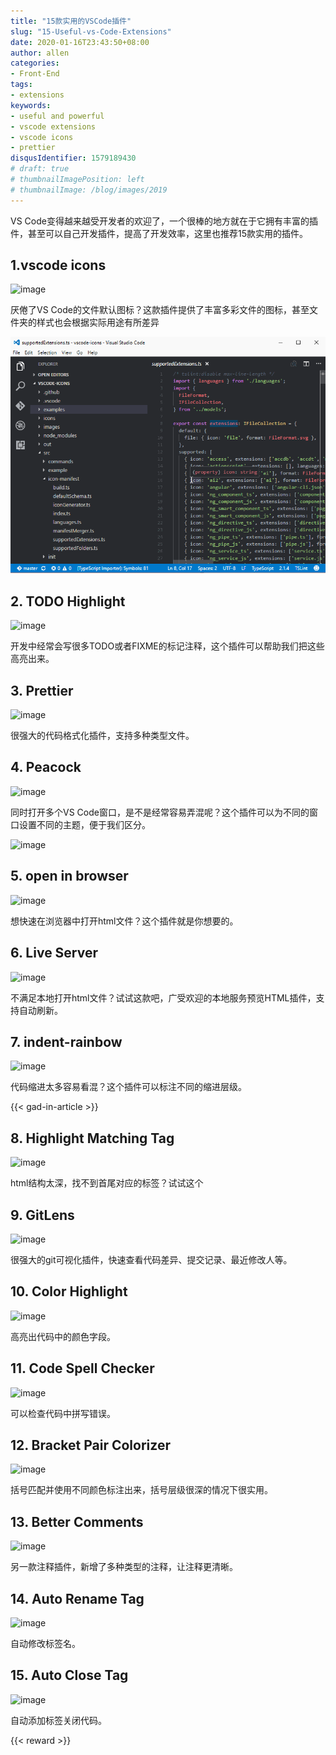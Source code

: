 ```yaml
---
title: "15款实用的VSCode插件"
slug: "15-Useful-vs-Code-Extensions"
date: 2020-01-16T23:43:50+08:00
author: allen
categories:
- Front-End
tags:
- extensions
keywords:
- useful and powerful
- vscode extensions
- vscode icons
- prettier
disqusIdentifier: 1579189430
# draft: true
# thumbnailImagePosition: left
# thumbnailImage: /blog/images/2019
---
```


VS Code变得越来越受开发者的欢迎了，一个很棒的地方就在于它拥有丰富的插件，甚至可以自己开发插件，提高了开发效率，这里也推荐15款实用的插件。

<!--more-->

## 1.vscode icons
![image](https://user-images.githubusercontent.com/11868477/72500301-287c9500-386f-11ea-83e0-909d43f8a6ad.png)

厌倦了VS Code的文件默认图标？这款插件提供了丰富多彩文件的图标，甚至文件夹的样式也会根据实际用途有所差异

![image](https://raw.githubusercontent.com/vscode-icons/vscode-icons/master/images/screenshot.gif)

## 2. TODO Highlight
![image](https://user-images.githubusercontent.com/11868477/72500519-a3de4680-386f-11ea-9f20-8c76c2a8d7ee.png)

开发中经常会写很多TODO或者FIXME的标记注释，这个插件可以帮助我们把这些高亮出来。

## 3. Prettier
![image](https://user-images.githubusercontent.com/11868477/72500504-9de86580-386f-11ea-9925-0129df5dcfda.png)

很强大的代码格式化插件，支持多种类型文件。

## 4. Peacock
![image](https://user-images.githubusercontent.com/11868477/72500569-cd976d80-386f-11ea-9575-2976e899d7df.png)

同时打开多个VS Code窗口，是不是经常容易弄混呢？这个插件可以为不同的窗口设置不同的主题，便于我们区分。

![image](https://user-images.githubusercontent.com/11868477/72501183-261b3a80-3871-11ea-94be-982bdd54ffd3.png)

## 5. open in browser
![image](https://user-images.githubusercontent.com/11868477/72500603-e011a700-386f-11ea-9f15-ac4a91157206.png)

想快速在浏览器中打开html文件？这个插件就是你想要的。

## 6. Live Server
![image](https://user-images.githubusercontent.com/11868477/72500625-e869e200-386f-11ea-84ab-014a8932c66a.png)

不满足本地打开html文件？试试这款吧，广受欢迎的本地服务预览HTML插件，支持自动刷新。

## 7. indent-rainbow
![image](https://user-images.githubusercontent.com/11868477/72500650-ffa8cf80-386f-11ea-97a2-bb1a068fdc53.png)

代码缩进太多容易看混？这个插件可以标注不同的缩进层级。

{{< gad-in-article >}}


## 8. Highlight Matching Tag
![image](https://user-images.githubusercontent.com/11868477/72500705-1d763480-3870-11ea-81d2-bbd9c202f08d.png)

html结构太深，找不到首尾对应的标签？试试这个

## 9. GitLens
![image](https://user-images.githubusercontent.com/11868477/72500144-c3c13a80-386e-11ea-8b07-91515dc44bd1.png)

很强大的git可视化插件，快速查看代码差异、提交记录、最近修改人等。

## 10. Color Highlight
![image](https://user-images.githubusercontent.com/11868477/72500759-367ee580-3870-11ea-9677-2c8154da9bde.png)

高亮出代码中的颜色字段。

## 11. Code Spell Checker
![image](https://user-images.githubusercontent.com/11868477/72500856-60d0a300-3870-11ea-8477-2f9bfe53dec9.png)

可以检查代码中拼写错误。

## 12. Bracket Pair Colorizer
![image](https://user-images.githubusercontent.com/11868477/72500943-907fab00-3870-11ea-9455-96325b95ca6a.png)

括号匹配并使用不同颜色标注出来，括号层级很深的情况下很实用。

## 13. Better Comments
![image](https://user-images.githubusercontent.com/11868477/72501012-c7ee5780-3870-11ea-995f-68c71f098c9d.png)

另一款注释插件，新增了多种类型的注释，让注释更清晰。

## 14. Auto Rename Tag
![image](https://user-images.githubusercontent.com/11868477/72501049-ddfc1800-3870-11ea-9ebb-08060868c0bb.png)

自动修改标签名。

## 15. Auto Close Tag
![image](https://user-images.githubusercontent.com/11868477/72501095-f2401500-3870-11ea-9da6-5e758a0b5e46.png)

自动添加标签关闭代码。





<!-- {{< embed-caniuse css-placeholder-shown >}} -->
<!-- {{< codepen pen="PKdOpB" user="justforuse" theme="dark">}} -->
<!-- {{< alert warning >}}
xxx
{{< /alert >}} -->
{{< reward >}}

